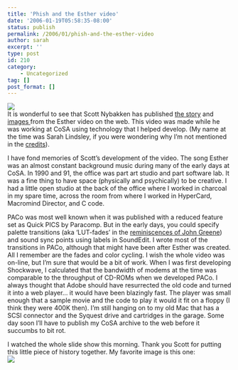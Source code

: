 ```yaml
---
title: 'Phish and the Esther video'
date: '2006-01-19T05:58:35-08:00'
status: publish
permalink: /2006/01/phish-and-the-esther-video
author: sarah
excerpt: ''
type: post
id: 210
category:
    - Uncategorized
tag: []
post_format: []
---
```

![](http://cosa.com/esther/slideshowimages/024.jpg)  
It is wonderful to see that Scott Nybakken has published [the story](http://cosa.com/esther/history.html) and [images ](http://cosa.com/esther/slideshow.html) from the Esther video on the web. This video was made while he was working at CoSA using technology that I helped develop. (My name at the time was Sarah Lindsley, if you were wondering why I’m not mentioned in the [credits](http://cosa.com/esther/credits.html)).

I have fond memories of Scott’s development of the video. The song Esther was an almost constant background music during many of the early days at CoSA. In 1990 and 91, the office was part art studio and part software lab. It was a fine thing to have space (physically and psychically) to be creative. I had a little open studio at the back of the office where I worked in charcoal in my spare time, across the room from where I worked in HyperCard, Macromind Director, and C code.

PACo was most well known when it was published with a reduced feature set as Quick PICS by Paracomp. But in the early days, you could specify palette transitions (aka ‘LUT-fades’ in the [reminiscences of John Greene](http://cosa.com/esther/pheedback.html)) and sound sync points using labels in SoundEdit. I wrote most of the transitions in PACo, although that might have been after Esther was created. All I remember are the fades and color cycling. I wish the whole video was on-line, but I’m sure that would be a bit of work. When I was first developing Shockwave, I calculated that the bandwidth of modems at the time was comparable to the throughput of CD-ROMs when we developed PACo. I always thought that Adobe should have resurrected the old code and turned it into a web player… it would have been blazingly fast. The player was small enough that a sample movie and the code to play it would it fit on a floppy (I think they were 400K then). I’m still hanging on to my old Mac that has a SCSI connector and the Syquest drive and cartridges in the garage. Some day soon I’ll have to publish my CoSA archive to the web before it succumbs to bit rot.

I watched the whole slide show this morning. Thank you Scott for putting this little piece of history together. My favorite image is this one:  
![](http://cosa.com/esther/slideshowimages/071.jpg)